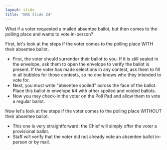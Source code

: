 ```yaml
---
layout: slide
title: "NRS Slide 24"
---
```


What if a voter requested a mailed absentee ballot, but then comes to the polling place and wants to vote in-person?

First, let's look at the steps if the voter comes to the polling place WITH their absentee ballot.

- First, the voter should surrender their ballot to you. If it is still sealed in the envelope, ask them to open the envelope to verify the ballot is present. If the voter has made selections in any contest, ask them to fill in all bubbles for those contests, so no one knows who they intended to vote for.
- Next, you must write "absentee spoiled" across the face of the ballot. Place this ballot in envelope #4 with other spoiled and voided ballots.
- Now you may check-in the voter on the Poll Pad and allow them to vote a regular ballot.

Now let's look at the steps if the voter comes to the polling place WITHOUT their absentee ballot.

- This one is very straightforward: the Chief will simply offer the voter a provisional ballot.
- Staff will verify that the voter did not already vote an absentee ballot in-person or by mail.